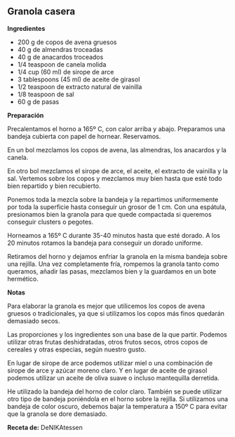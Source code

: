 ## Granola casera

**Ingredientes**

- 200 g de copos de avena gruesos
- 40 g de almendras troceadas
- 40 g de anacardos troceados
- 1/4 teaspoon de canela molida
- 1/4 cup (60 ml) de sirope de arce
- 3 tablespoons (45 ml) de aceite de girasol
- 1/2 teaspoon de extracto natural de vainilla
- 1/8 teaspoon de sal
- 60 g de pasas 

**Preparación**

Precalentamos el horno a 165º C, con calor arriba y abajo. Preparamos una bandeja cubierta con papel de hornear. Reservamos.

En un bol mezclamos los copos de avena, las almendras, los anacardos y la canela.

En otro bol mezclamos el sirope de arce, el aceite, el extracto de vainilla y la sal. Vertemos sobre los copos y mezclamos muy bien hasta que esté todo bien repartido y bien recubierto.

Ponemos toda la mezcla sobre la bandeja y la repartimos uniformemente por toda la superficie hasta conseguir un grosor de 1 cm. Con una espátula, presionamos bien la granola para que quede compactada si queremos conseguir clusters o pegotes.

Horneamos a 165º C durante 35-40 minutos hasta que esté dorado. A los 20 minutos rotamos la bandeja para conseguir un dorado uniforme.

Retiramos del horno y dejamos enfriar la granola en la misma bandeja sobre una rejilla. Una vez completamente fría, rompemos la granola tanto como queramos, añadir las pasas, mezclamos bien y la guardamos en un bote hermético.

**Notas**

Para elaborar la granola es mejor que utilicemos los copos de avena gruesos o tradicionales, ya que si utilizamos los copos más finos quedarán demasiado secos.

Las proporciones y los ingredientes son una base de la que partir. Podemos utilizar otras frutas deshidratadas, otros frutos secos, otros copos de cereales y otras especias, según nuestro gusto.

En lugar de sirope de arce podemos utilizar miel o una combinación de sirope de arce y azúcar moreno claro. Y en lugar de aceite de girasol podemos utilizar un aceite de oliva suave o incluso mantequilla derretida.

He utilizado la bandeja del horno de color claro. También se puede utilizar otro tipo de bandeja poniéndola en el horno sobre la rejilla. Si utilizamos una bandeja de color oscuro, debemos bajar la temperatura a 150º C para evitar que la granola se dore demasiado.

**Receta de:** DeNIKAtessen